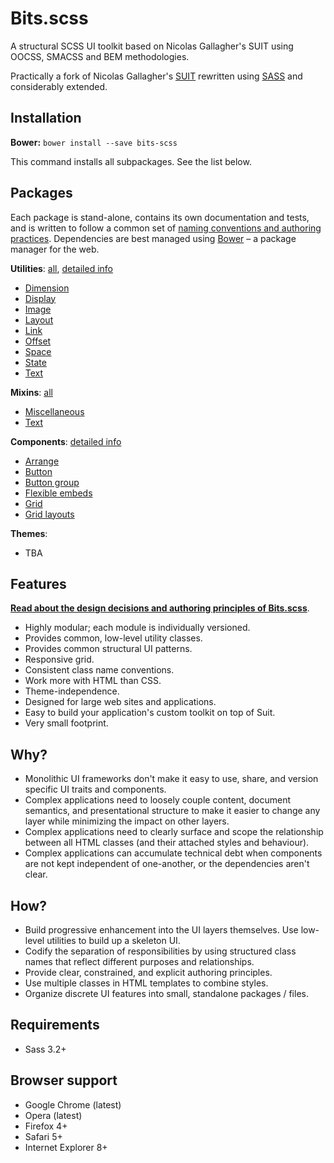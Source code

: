 # Bits.scss

A structural SCSS UI toolkit based on Nicolas Gallagher's SUIT using OOCSS, SMACSS and BEM methodologies.

Practically a fork of Nicolas Gallagher's [SUIT](https://github.com/suitcss) rewritten using [SASS](http://sass-lang.com/)
and considerably extended.

## Installation

__Bower:__ `bower install --save bits-scss`

This command installs all subpackages. See the list below.

## Packages

Each package is stand-alone, contains its own documentation and tests, and is written to follow
a common set of [naming conventions and authoring practices](docs/overview.md).
Dependencies are best managed using [Bower](http://bower.io) – a package manager for the web.

__Utilities__: [all](https://github.com/bits-scss/utils), [detailed info](https://github.com/bits-scss/docs/utilities.md)

* [Dimension](https://github.com/bits-scss/utils-dimension)
* [Display](https://github.com/bits-scss/utils-display)
* [Image](https://github.com/bits-scss/utils-image)
* [Layout](https://github.com/bits-scss/utils-layout)
* [Link](https://github.com/bits-scss/utils-link)
* [Offset](https://github.com/bits-scss/utils-offset)
* [Space](https://github.com/bits-scss/utils-space)
* [State](https://github.com/bits-scss/utils-state)
* [Text](https://github.com/bits-scss/utils-text)

__Mixins__: [all](https://github.com/bits-scss/mixins)

* [Miscellaneous](https://github.com/bits-scss/mixins-misc)
* [Text](https://github.com/bits-scss/mixins-text)

__Components__: [detailed info](https://github.com/bits-scss/docs/components.md)

* [Arrange](https://github.com/bits-scss/arrange)
* [Button](https://github.com/bits-scss/button)
* [Button group](https://github.com/bits-scss/button-group)
* [Flexible embeds](https://github.com/bits-scss/flex-embed)
* [Grid](https://github.com/bits-scss/grid)
* [Grid layouts](https://github.com/bits-scss/grid-layouts)

__Themes__:

* TBA

## Features

**[Read about the design decisions and authoring principles of Bits.scss](docs/overview.md)**.

* Highly modular; each module is individually versioned.
* Provides common, low-level utility classes.
* Provides common structural UI patterns.
* Responsive grid.
* Consistent class name conventions.
* Work more with HTML than CSS.
* Theme-independence.
* Designed for large web sites and applications.
* Easy to build your application's custom toolkit on top of Suit.
* Very small footprint.


## Why?

* Monolithic UI frameworks don't make it easy to use, share, and version
  specific UI traits and components.
* Complex applications need to loosely couple content, document semantics, and
  presentational structure to make it easier to change any layer while minimizing the
  impact on other layers.
* Complex applications need to clearly surface and scope the relationship
  between all HTML classes (and their attached styles and behaviour).
* Complex applications can accumulate technical debt when components are not
  kept independent of one-another, or the dependencies aren't clear.


## How?

* Build progressive enhancement into the UI layers themselves. Use low-level
  utilities to build up a skeleton UI.
* Codify the separation of responsibilities by using structured class names
  that reflect different purposes and relationships.
* Provide clear, constrained, and explicit authoring principles.
* Use multiple classes in HTML templates to combine styles.
* Organize discrete UI features into small, standalone packages / files.

## Requirements

* Sass 3.2+

## Browser support

* Google Chrome (latest)
* Opera (latest)
* Firefox 4+
* Safari 5+
* Internet Explorer 8+

